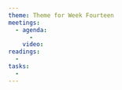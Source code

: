 ```yaml
---
theme: Theme for Week Fourteen
meetings: 
  - agenda:
      -
    video:
readings:
  -
tasks:
  -
---
```

